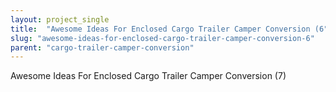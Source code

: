 ```yaml
---
layout: project_single
title:  "Awesome Ideas For Enclosed Cargo Trailer Camper Conversion (6"
slug: "awesome-ideas-for-enclosed-cargo-trailer-camper-conversion-6"
parent: "cargo-trailer-camper-conversion"
---
```

Awesome Ideas For Enclosed Cargo Trailer Camper Conversion (7)